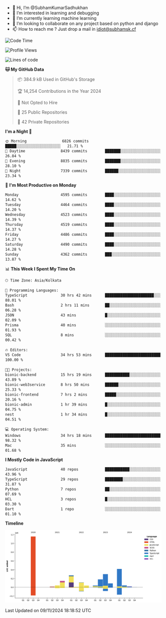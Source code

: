 - 👋 Hi, I’m @SubhamKumarSadhukhan
- 👀 I’m interested in learning and debugging
- 🌱 I’m currently learning machine learning
- 💞️ I’m looking to collaborate on any project based on python and django
- 📫 How to reach me ?
      Just drop a mail in idiot@subhamsk.cf

<!---
SubhamKumarSadhukhan/SubhamKumarSadhukhan is a ✨ special ✨ repository because its `README.md` (this file) appears on your GitHub profile.
You can click the Preview link to take a look at your changes.
--->


<!--START_SECTION:waka-->
![Code Time](http://img.shields.io/badge/Code%20Time-2%2C620%20hrs%2020%20mins-blue)

![Profile Views](http://img.shields.io/badge/Profile%20Views-3-blue)

![Lines of code](https://img.shields.io/badge/From%20Hello%20World%20I%27ve%20Written-2.8%20million%20lines%20of%20code-blue)

**🐱 My GitHub Data** 

> 📦 384.9 kB Used in GitHub's Storage 
 > 
> 🏆 14,254 Contributions in the Year 2024
 > 
> 🚫 Not Opted to Hire
 > 
> 📜 25 Public Repositories 
 > 
> 🔑 42 Private Repositories 
 > 
**I'm a Night 🦉** 

```text
🌞 Morning                6826 commits        █████░░░░░░░░░░░░░░░░░░░░   21.71 % 
🌆 Daytime                8439 commits        ███████░░░░░░░░░░░░░░░░░░   26.84 % 
🌃 Evening                8835 commits        ███████░░░░░░░░░░░░░░░░░░   28.10 % 
🌙 Night                  7339 commits        ██████░░░░░░░░░░░░░░░░░░░   23.34 % 
```
📅 **I'm Most Productive on Monday** 

```text
Monday                   4595 commits        ████░░░░░░░░░░░░░░░░░░░░░   14.62 % 
Tuesday                  4464 commits        ████░░░░░░░░░░░░░░░░░░░░░   14.20 % 
Wednesday                4523 commits        ████░░░░░░░░░░░░░░░░░░░░░   14.39 % 
Thursday                 4519 commits        ████░░░░░░░░░░░░░░░░░░░░░   14.37 % 
Friday                   4486 commits        ████░░░░░░░░░░░░░░░░░░░░░   14.27 % 
Saturday                 4490 commits        ████░░░░░░░░░░░░░░░░░░░░░   14.28 % 
Sunday                   4362 commits        ███░░░░░░░░░░░░░░░░░░░░░░   13.87 % 
```


📊 **This Week I Spent My Time On** 

```text
🕑︎ Time Zone: Asia/Kolkata

💬 Programming Languages: 
TypeScript               30 hrs 42 mins      ██████████████████████░░░   88.01 % 
Bash                     2 hrs 11 mins       ██░░░░░░░░░░░░░░░░░░░░░░░   06.28 % 
JSON                     43 mins             █░░░░░░░░░░░░░░░░░░░░░░░░   02.09 % 
Prisma                   40 mins             ░░░░░░░░░░░░░░░░░░░░░░░░░   01.93 % 
SQL                      8 mins              ░░░░░░░░░░░░░░░░░░░░░░░░░   00.42 % 

🔥 Editors: 
VS Code                  34 hrs 53 mins      █████████████████████████   100.00 % 

🐱‍💻 Projects: 
bionic-backend           15 hrs 19 mins      ███████████░░░░░░░░░░░░░░   43.89 % 
bionic-web3service       8 hrs 50 mins       ██████░░░░░░░░░░░░░░░░░░░   25.33 % 
bionic-frontend          7 hrs 2 mins        █████░░░░░░░░░░░░░░░░░░░░   20.16 % 
bionic-admin             1 hr 39 mins        █░░░░░░░░░░░░░░░░░░░░░░░░   04.75 % 
nest                     1 hr 34 mins        █░░░░░░░░░░░░░░░░░░░░░░░░   04.51 % 

💻 Operating System: 
Windows                  34 hrs 18 mins      █████████████████████████   98.32 % 
Mac                      35 mins             ░░░░░░░░░░░░░░░░░░░░░░░░░   01.68 % 
```

**I Mostly Code in JavaScript** 

```text
JavaScript               40 repos            ███████████░░░░░░░░░░░░░░   43.96 % 
TypeScript               29 repos            ████████░░░░░░░░░░░░░░░░░   31.87 % 
Python                   7 repos             ██░░░░░░░░░░░░░░░░░░░░░░░   07.69 % 
HCL                      3 repos             █░░░░░░░░░░░░░░░░░░░░░░░░   03.30 % 
Dart                     1 repo              ░░░░░░░░░░░░░░░░░░░░░░░░░   01.10 % 
```



**Timeline**

![Lines of Code chart](https://raw.githubusercontent.com/SubhamKumarSadhukhan/SubhamKumarSadhukhan/main/assets/bar_graph.png)


 Last Updated on 09/11/2024 18:18:52 UTC
<!--END_SECTION:waka-->
